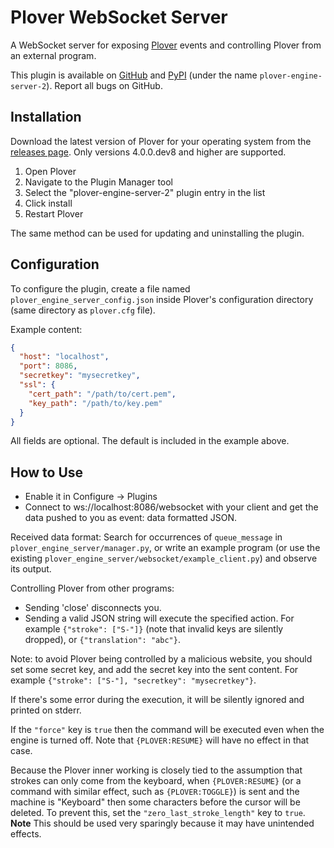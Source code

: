 # Plover WebSocket Server

A WebSocket server for exposing [Plover](https://github.com/openstenoproject/plover) events
and controlling Plover from an external program.

This plugin is available on [GitHub]( https://github.com/user202729/plover_websocket_server)
and [PyPI](https://pypi.org/project/plover-engine-server-2/) (under the name `plover-engine-server-2`).
Report all bugs on GitHub.

## Installation

Download the latest version of Plover for your operating system from the [releases page](https://github.com/openstenoproject/plover/releases). Only versions 4.0.0.dev8 and higher are supported.

1. Open Plover
2. Navigate to the Plugin Manager tool
3. Select the "plover-engine-server-2" plugin entry in the list
4. Click install
5. Restart Plover

The same method can be used for updating and uninstalling the plugin.

## Configuration

To configure the plugin, create a file named `plover_engine_server_config.json`
inside Plover's configuration directory (same directory as `plover.cfg` file).

Example content:

```json
{
  "host": "localhost",
  "port": 8086,
  "secretkey": "mysecretkey",
  "ssl": {
    "cert_path": "/path/to/cert.pem",
    "key_path": "/path/to/key.pem"
  }
}
```

All fields are optional. The default is included in the example above.

## How to Use

* Enable it in Configure -> Plugins
* Connect to ws://localhost:8086/websocket with your client and get the data pushed to you as
event: data formatted JSON.

Received data format: Search for occurrences of `queue_message` in `plover_engine_server/manager.py`,
or write an example program (or use the existing `plover_engine_server/websocket/example_client.py`)
and observe its output.

Controlling Plover from other programs:

* Sending 'close' disconnects you.
* Sending a valid JSON string will execute the specified action.
For example `{"stroke": ["S-"]}` (note that invalid keys are silently dropped),
or `{"translation": "abc"}`.

Note: to avoid Plover being controlled by a malicious website, you should set some secret key, and
add the secret key into the sent content. For example `{"stroke": ["S-"], "secretkey": "mysecretkey"}`.

If there's some error during the execution, it will be silently ignored and printed on stderr.

If the `"force"` key is `true` then the command will be executed even when the engine is turned off.
Note that `{PLOVER:RESUME}` will have no effect in that case.

Because the Plover inner working is closely tied to the assumption
that strokes can only come from the keyboard, when `{PLOVER:RESUME}` (or a command with similar effect,
such as `{PLOVER:TOGGLE}`) is sent and the machine is
"Keyboard" then some characters before the cursor will be deleted.
To prevent this, set the `"zero_last_stroke_length"` key to `true`.
**Note** This should be used very sparingly because it may have unintended effects.
